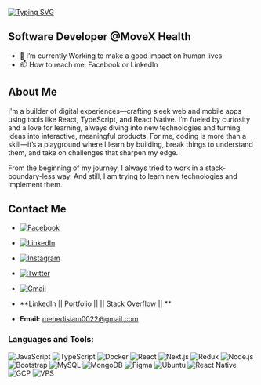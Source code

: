 [![Typing SVG](https://readme-typing-svg.demolab.com/?lines=Hi+there+👋;This+is+Mehedi+Hasan+Siam;A+demand+stack+software+developer😊)](https://git.io/typing-svg)

## Software Developer @MoveX Health


- 🌱 I’m currently Working to make a good impact on human lives
- 📫 How to reach me: Facebook or LinkedIn 


## About Me

I'm a builder of digital experiences—crafting sleek web and mobile apps using tools like React, TypeScript, and React Native. I’m fueled by curiosity and a love for learning, always diving into new technologies and turning ideas into interactive, meaningful products. For me, coding is more than a skill—it’s a playground where I learn by building, break things to understand them, and take on challenges that sharpen my edge.

From the beginning of my journey, I always tried to work in a stack-boundary-less way. And still, I am trying to learn new technologies and implement them.



## Contact Me

* [![Facebook](https://img.shields.io/badge/Facebook-1877F2?style=for-the-badge&logo=facebook&logoColor=white)](https://facebook.com/MehediHasanSiamBD)
* [![LinkedIn](https://img.shields.io/badge/LinkedIn-0A66C2?style=for-the-badge&logo=linkedin&logoColor=white)](https://linkedin.com/in/mehedihsiam)
* [![Instagram](https://img.shields.io/badge/Instagram-E4405F?style=for-the-badge&logo=instagram&logoColor=white)](https://instagram.com/yourprofile)
* [![Twitter](https://img.shields.io/badge/Twitter-1DA1F2?style=for-the-badge&logo=twitter&logoColor=white)](https://twitter.com/mehedihsiam)
* [![Gmail](https://img.shields.io/badge/Gmail-D14836?style=for-the-badge&logo=gmail&logoColor=white)](mailto:your.email@example.com)


* **[LinkedIn]() || [Portfolio](http://mehedisiam.xyz/) || || [Stack Overflow](https://stackoverflow.com/users/16839227) || **
*  **Email:** mehedisiam0022@gmail.com


### Languages and Tools:

![JavaScript](https://img.shields.io/badge/JavaScript-F7DF1E?style=for-the-badge&logo=javascript&logoColor=black)
![TypeScript](https://img.shields.io/badge/TypeScript-3178C6?style=for-the-badge&logo=typescript&logoColor=white)
![Docker](https://img.shields.io/badge/Docker-2496ED?style=for-the-badge&logo=docker&logoColor=white)
![React](https://img.shields.io/badge/React-20232A?style=for-the-badge&logo=react&logoColor=61DAFB)
![Next.js](https://img.shields.io/badge/Next.js-000000?style=for-the-badge&logo=nextdotjs&logoColor=white)
![Redux](https://img.shields.io/badge/Redux-593D88?style=for-the-badge&logo=redux&logoColor=white)
![Node.js](https://img.shields.io/badge/Node.js-339933?style=for-the-badge&logo=nodedotjs&logoColor=white)
![Bootstrap](https://img.shields.io/badge/Bootstrap-7952B3?style=for-the-badge&logo=bootstrap&logoColor=white)
![MySQL](https://img.shields.io/badge/MySQL-4479A1?style=for-the-badge&logo=mysql&logoColor=white)
![MongoDB](https://img.shields.io/badge/MongoDB-47A248?style=for-the-badge&logo=mongodb&logoColor=white)
![Figma](https://img.shields.io/badge/Figma-F24E1E?style=for-the-badge&logo=figma&logoColor=white)
![Ubuntu](https://img.shields.io/badge/Ubuntu-E95420?style=for-the-badge&logo=ubuntu&logoColor=white)
![React Native](https://img.shields.io/badge/React_Native-20232A?style=for-the-badge&logo=react&logoColor=61DAFB)
![GCP](https://img.shields.io/badge/GCP-4285F4?style=for-the-badge&logo=googlecloud&logoColor=white)
![VPS](https://img.shields.io/badge/VPS-333333?style=for-the-badge&logo=linux&logoColor=white)


